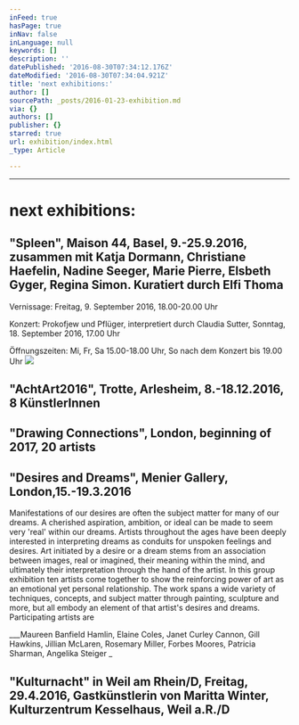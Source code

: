 ```yaml
---
inFeed: true
hasPage: true
inNav: false
inLanguage: null
keywords: []
description: ''
datePublished: '2016-08-30T07:34:12.176Z'
dateModified: '2016-08-30T07:34:04.921Z'
title: 'next exhibitions:'
author: []
sourcePath: _posts/2016-01-23-exhibition.md
via: {}
authors: []
publisher: {}
starred: true
url: exhibition/index.html
_type: Article

---
```

****

# next exhibitions:

## "Spleen", Maison 44, Basel, 9.-25.9.2016, zusammen mit Katja Dormann, Christiane Haefelin, Nadine Seeger, Marie Pierre, Elsbeth Gyger, Regina Simon. Kuratiert durch Elfi Thoma

Vernissage: Freitag, 9\. September 2016, 18.00-20.00 Uhr

Konzert: Prokofjew und Pflüger, interpretiert durch Claudia Sutter, Sonntag, 18\. September 2016, 17.00 Uhr 

Öffnungszeiten: Mi, Fr, Sa 15.00-18.00 Uhr, So nach dem Konzert bis 19.00 Uhr
![](https://the-grid-user-content.s3-us-west-2.amazonaws.com/2dcf536c-d479-4f9d-8c0e-7629183f5190.jpg)

## "AchtArt2016", Trotte, Arlesheim, 8.-18.12.2016, 8 KünstlerInnen 

## "Drawing Connections", London, beginning of 2017, 20 artists

## "Desires and Dreams", Menier Gallery, London,15.-19.3.2016

Manifestations of our desires are often the subject matter for many of our dreams. A cherished aspiration, ambition, or ideal can be made to seem very 'real' within our dreams. Artists throughout the ages have been deeply interested in interpreting dreams as conduits for unspoken feelings and desires. Art initiated by a desire or a dream stems from an association between images, real or imagined, their meaning within the mind, and ultimately their interpretation through the hand of the artist. In this group exhibition ten artists come together to show the reinforcing power of art as an emotional yet personal relationship. The work spans a wide variety of techniques, concepts, and subject matter through painting, sculpture and more, but all embody an element of that artist's desires and dreams. Participating artists are 

___Maureen Banfield Hamlin, Elaine Coles, Janet Curley Cannon, Gill Hawkins, Jillian McLaren, Rosemary Miller, Forbes Moores, Patricia Sharman, Angelika Steiger _

## "Kulturnacht" in Weil am Rhein/D, Freitag, 29.4.2016, Gastkünstlerin von Maritta Winter, Kulturzentrum Kesselhaus, Weil a.R./D